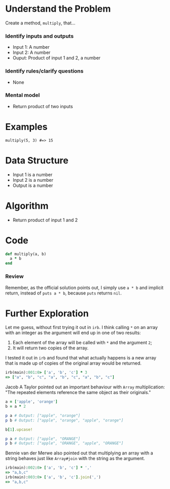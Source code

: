 # Understand the Problem
Create a method, `multiply`, that...
### Identify inputs and outputs
* Input 1: A number
* Input 2: A number
* Ouput: Product of input 1 and 2, a number
### Identify rules/clarify questions
* None
### Mental model
* Return product of two inputs
# Examples
```
multiply(5, 3) #=> 15
```
# Data Structure
* Input 1 is a number
* Input 2 is a number
* Output is a number
# Algorithm
* Return product of input 1 and 2
# Code
```ruby
def multiply(a, b)
  a * b
end
```
### Review
Remember, as the official solution points out, I simply use `a * b` and implicit return, instead of `puts a * b`, because `puts` returns `nil`.
# Further Exploration
Let me guess, without first trying it out in `irb`. I think calling `*` on an array with an integer as the argument will end up in one of two results:
1. Each element of the array will be called with `*` and the argument `2`;
2. It will return two copies of the array.

I tested it out in `irb` and found that what actually happens is a new array that is made up of copies of the original array would be returned.
```ruby
irb(main):001:0> ['a', 'b', 'c'] * 3
=> ["a", "b", "c", "a", "b", "c", "a", "b", "c"]
```
Jacob A Taylor pointed out an important behaviour with `Array` multiplication:
"The repeated elements reference the same object as their originals."
```ruby
a = ['apple', 'orange']
b = a * 2

p a # Output: ["apple", "orange"]
p b # Output: ["apple", "orange", "apple", "orange"]

b[1].upcase!

p a # Output: ["apple", "ORANGE"]
p b # Output: ["apple", "ORANGE", "apple", "ORANGE"]
```
Bennie van der Merwe also pointed out that multiplying an array with a string behaves just like `Array#join` with the string as the argument.
```ruby
irb(main):002:0> ['a', 'b', 'c'] * ','
=> "a,b,c"
irb(main):003:0> ['a', 'b', 'c'].join(',')
=> "a,b,c"
```